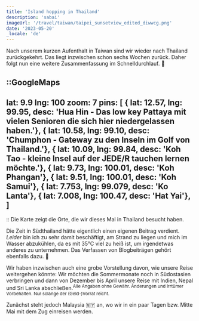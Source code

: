 ```yaml
---
title: 'Island hopping in Thailand'
description: 'sabai'
imageUrl: '/travel/taiwan/taipei_sunsetview_edited_diwwcg.png'
date: '2023-05-20'
_locale: 'de'
---
```


Nach unserem kurzen Aufenthalt in Taiwan sind wir wieder nach Thailand 
zurückgekehrt. Das liegt inzwischen schon sechs Wochen zurück. Daher folgt nun 
eine weitere Zusammenfassung im Schnelldurchlauf. 👀

::GoogleMaps
---
lat: 9.9
lng: 100
zoom: 7
pins: [
  { lat: 12.57, lng: 99.95, desc: 'Hua Hin - Das low key Pattaya mit vielen Senioren die sich hier niedergelassen haben.'},
  { lat: 10.58, lng: 99.10, desc: 'Chumphon - Gateway zu den Inseln im Golf von Thailand.'},
  { lat: 10.09, lng: 99.84, desc: 'Koh Tao - kleine Insel auf der JEDE/R tauchen lernen möchte.'},
  { lat: 9.73, lng: 100.01, desc: 'Koh Phangan'},
  { lat: 9.51, lng: 100.01, desc: 'Koh Samui'},
  { lat: 7.753, lng: 99.079, desc: 'Ko Lanta'},
  { lat: 7.008, lng: 100.47, desc: 'Hat Yai'},
  ]
---
::
Die Karte zeigt die Orte, die wir dieses Mal in Thailand besucht haben.

Die Zeit in Südthailand hätte eigentlich einen eigenen Beitrag verdient. 
_Leider_ bin ich zu sehr damit beschäftigt, am Strand zu liegen und mich im 
Wasser abzukühlen, da es mit 35°C viel zu heiß ist, um irgendetwas anderes zu 
unternehmen. Das Verfassen von Blogbeiträgen gehört ebenfalls dazu. 🥵

Wir haben inzwischen auch eine grobe Vorstellung davon, wie unsere Reise 
weitergehen könnte: Wir möchten die Sommermonate noch in Südostasien verbringen 
und dann von Dezember bis April unsere Reise mit Indien, Nepal und Sri Lanka 
abschließen.<sup>Alle Angaben ohne Gewähr. Änderungen und Irrtümer Vorbehalten. 
Nur solange der (Geld-)Vorrat reicht.</sup>

Zunächst steht jedoch Malaysia 🇲🇾 an, wo wir in ein paar Tagen bzw. Mitte Mai 
mit dem Zug einreisen werden.

